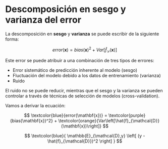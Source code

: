 # Descomposición en sesgo y varianza del error

La descomposición en __sesgo__ y __varianza__ se puede escribir de la siguiente forma:

$$
error(\mathbf{x}) = bias(\mathbf{x})^2 + Var\left[\hat{f}_{\mathcal{D}}(\mathbf{x})\right]
$$

Este error se puede atribuir a una combinación de tres tipos de errores:

- Error sistemático de predicción inherente al modelo (sesgo)
- Fluctuación del modelo debido a los datos de entrenamiento (varianza)
- Ruido

El ruido no se puede reducir, mientras que el sesgo y la varianza se pueden controlar a través de técnicas de selección de modelos (cross-validation).

Vamos a derivar la ecuación:

$$
\textcolor{blue}{error(\mathbf{x})} = \textcolor{purple}{bias(\mathbf{x})^2} + \textcolor{orange}{Var\left[\hat{f}_{\mathcal{D}}(\mathbf{x})\right]}
$$

$$
\textcolor{blue}{ \mathbb{E}_{\mathcal{D},y} \left[ (y -  \hat{f}_{\mathcal{D}})^2 \right] } 
$$
  

